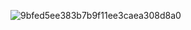

<!--
**pedro-emidio/pedro-emidio** is a ✨ _special_ ✨ repository because its `README.md` (this file) appears on your GitHub profile.

Here are some ideas to get you started:

- 🔭 I’m currently working on ...
- 🌱 I’m currently learning ...
- 👯 I’m looking to collaborate on ...
- 🤔 I’m looking for help with ...
- 💬 Ask me about ...
- 📫 How to reach me: ...
- 😄 Pronouns: ...
- ⚡ Fun fact: ...
-->
![9bfed5ee383b7b9f11ee3caea308d8a0](https://user-images.githubusercontent.com/67286282/104095145-047e4480-5274-11eb-8be0-a7d680e4c1fa.gif)


